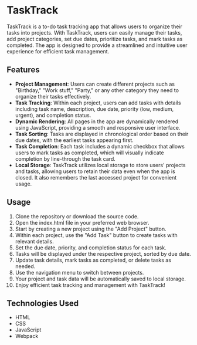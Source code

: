 # TaskTrack

TaskTrack is a to-do task tracking app that allows users to organize their tasks into projects. With TaskTrack, users can easily manage their tasks, add project categories, set due dates, prioritize tasks, and mark tasks as completed. The app is designed to provide a streamlined and intuitive user experience for efficient task management.

## Features

- **Project Management**: Users can create different projects such as "Birthday," "Work stuff," "Party," or any other category they need to organize their tasks effectively.
- **Task Tracking**: Within each project, users can add tasks with details including task name, description, due date, priority (low, medium, urgent), and completion status.
- **Dynamic Rendering**: All pages in the app are dynamically rendered using JavaScript, providing a smooth and responsive user interface.
- **Task Sorting**: Tasks are displayed in chronological order based on their due dates, with the earliest tasks appearing first.
- **Task Completion**: Each task includes a dynamic checkbox that allows users to mark tasks as completed, which will visually indicate completion by line-through the task card.
- **Local Storage**: TaskTrack utilizes local storage to store users' projects and tasks, allowing users to retain their data even when the app is closed. It also remembers the last accessed project for convenient usage.

## Usage

1. Clone the repository or download the source code.
2. Open the index.html file in your preferred web browser.
3. Start by creating a new project using the "Add Project" button.
4. Within each project, use the "Add Task" button to create tasks with relevant details.
5. Set the due date, priority, and completion status for each task.
6. Tasks will be displayed under the respective project, sorted by due date.
7. Update task details, mark tasks as completed, or delete tasks as needed.
8. Use the navigation menu to switch between projects.
9. Your project and task data will be automatically saved to local storage.
10. Enjoy efficient task tracking and management with TaskTrack!

## Technologies Used

- HTML
- CSS
- JavaScript
- Webpack
